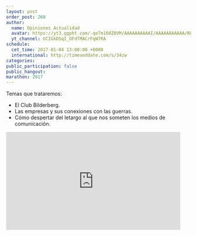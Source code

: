 ```yaml
---
layout: post
order_post: 260
author:
  name: Opiniones Actualidad
  avatar: https://yt3.ggpht.com/-qe7m160Z0VM/AAAAAAAAAAI/AAAAAAAAAAA/R8Y0IYy3sZU/s88-c-k-no-mo-rj-c0xffffff/photo.jpg
  yt_channel: UCIGkDSqI_OFdfMACrFqW7RA
schedule:
  cet_time: 2017-01-04 13:00:00 +0000
  international: http://timeanddate.com/s/34zw
categories:
public_participation: false
public_hangout:
marathon: 2017
---
```

Temas que trataremos:

- El Club Bilderberg.
- Las empresas y sus conexiones con las guerras.
- Cómo despertar del letargo al que nos someten los medios de comunicación.

<iframe width="475" height="267" src="https://www.youtube.com/embed/yDQqlqa3SN4" frameborder="0" allowfullscreen></iframe>
